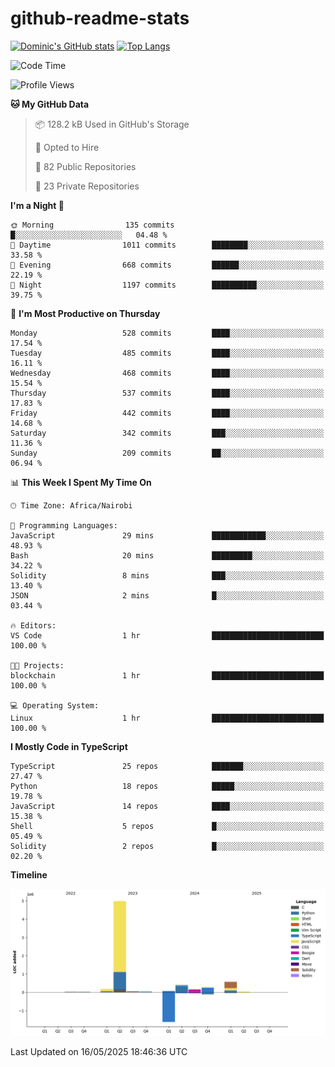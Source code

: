 # github-readme-stats
[![Dominic's GitHub stats](https://github-readme-stats.vercel.app/api?username=Domengo&show_icons=true)](https://github.com/anuraghazra/github-readme-stats)
[![Top Langs](https://github-readme-stats.vercel.app/api/top-langs/?username=Domengo&show_icons=true)](https://github.com/Domengo/github-readme-stats)

<!--START_SECTION:waka-->
![Code Time](http://img.shields.io/badge/Code%20Time-1%2C094%20hrs%2042%20mins-blue)

![Profile Views](http://img.shields.io/badge/Profile%20Views-0-blue)

**🐱 My GitHub Data** 

> 📦 128.2 kB Used in GitHub's Storage 
 > 
> 💼 Opted to Hire
 > 
> 📜 82 Public Repositories 
 > 
> 🔑 23 Private Repositories 
 > 
**I'm a Night 🦉** 

```text
🌞 Morning                135 commits         █░░░░░░░░░░░░░░░░░░░░░░░░   04.48 % 
🌆 Daytime                1011 commits        ████████░░░░░░░░░░░░░░░░░   33.58 % 
🌃 Evening                668 commits         ██████░░░░░░░░░░░░░░░░░░░   22.19 % 
🌙 Night                  1197 commits        ██████████░░░░░░░░░░░░░░░   39.75 % 
```
📅 **I'm Most Productive on Thursday** 

```text
Monday                   528 commits         ████░░░░░░░░░░░░░░░░░░░░░   17.54 % 
Tuesday                  485 commits         ████░░░░░░░░░░░░░░░░░░░░░   16.11 % 
Wednesday                468 commits         ████░░░░░░░░░░░░░░░░░░░░░   15.54 % 
Thursday                 537 commits         ████░░░░░░░░░░░░░░░░░░░░░   17.83 % 
Friday                   442 commits         ████░░░░░░░░░░░░░░░░░░░░░   14.68 % 
Saturday                 342 commits         ███░░░░░░░░░░░░░░░░░░░░░░   11.36 % 
Sunday                   209 commits         ██░░░░░░░░░░░░░░░░░░░░░░░   06.94 % 
```


📊 **This Week I Spent My Time On** 

```text
🕑︎ Time Zone: Africa/Nairobi

💬 Programming Languages: 
JavaScript               29 mins             ████████████░░░░░░░░░░░░░   48.93 % 
Bash                     20 mins             █████████░░░░░░░░░░░░░░░░   34.22 % 
Solidity                 8 mins              ███░░░░░░░░░░░░░░░░░░░░░░   13.40 % 
JSON                     2 mins              █░░░░░░░░░░░░░░░░░░░░░░░░   03.44 % 

🔥 Editors: 
VS Code                  1 hr                █████████████████████████   100.00 % 

🐱‍💻 Projects: 
blockchain               1 hr                █████████████████████████   100.00 % 

💻 Operating System: 
Linux                    1 hr                █████████████████████████   100.00 % 
```

**I Mostly Code in TypeScript** 

```text
TypeScript               25 repos            ███████░░░░░░░░░░░░░░░░░░   27.47 % 
Python                   18 repos            █████░░░░░░░░░░░░░░░░░░░░   19.78 % 
JavaScript               14 repos            ████░░░░░░░░░░░░░░░░░░░░░   15.38 % 
Shell                    5 repos             █░░░░░░░░░░░░░░░░░░░░░░░░   05.49 % 
Solidity                 2 repos             █░░░░░░░░░░░░░░░░░░░░░░░░   02.20 % 
```



**Timeline**

![Lines of Code chart](https://raw.githubusercontent.com/Domengo/Domengo/main/assets/bar_graph.png)


 Last Updated on 16/05/2025 18:46:36 UTC
<!--END_SECTION:waka-->


